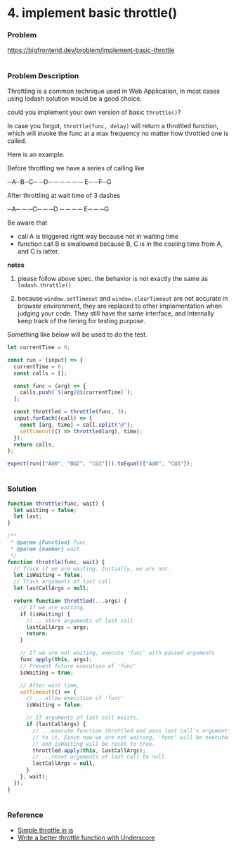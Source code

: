 # 4. implement basic throttle()

### Problem

https://bigfrontend.dev/problem/implement-basic-throttle

#

### Problem Description

Throttling is a common technique used in Web Application, in most cases using lodash solution would be a good choice.

could you implement your own version of basic `throttle()`?

In case you forgot, `throttle(func, delay)` will return a throttled function, which will invoke the func at a max frequency no matter how throttled one is called.

Here is an example.

Before throttling we have a series of calling like

─A─B─C─ ─D─ ─ ─ ─ ─ ─ E─ ─F─G

After throttling at wait time of 3 dashes

─A─ ─ ─C─ ─ ─D ─ ─ ─ ─ E─ ─ ─G

Be aware that

- call A is triggered right way because not in waiting time
- function call B is swallowed because B, C is in the cooling time from A, and C is latter.

**notes**

1. please follow above spec. the behavior is not exactly the same as `lodash.throttle()`

2. because `window.setTimeout` and `window.clearTimeout` are not accurate in browser environment, they are replaced to other implementation when judging your code. They still have the same interface, and internally keep track of the timing for testing purpose.

Something like below will be used to do the test.

```js
let currentTime = 0;

const run = (input) => {
  currentTime = 0;
  const calls = [];

  const func = (arg) => {
    calls.push(`${arg}@${currentTime}`);
  };

  const throttled = throttle(func, 3);
  input.forEach((call) => {
    const [arg, time] = call.split("@");
    setTimeout(() => throttled(arg), time);
  });
  return calls;
};

expect(run(["A@0", "B@2", "C@3"])).toEqual(["A@0", "C@3"]);
```

#

### Solution

```js
function throttle(func, wait) {
  let waiting = false;
  let last;
}
```

```js
/**
 * @param {Function} func
 * @param {number} wait
 */
function throttle(func, wait) {
  // Track if we are waiting. Initially, we are not.
  let isWaiting = false;
  // Track arguments of last call
  let lastCallArgs = null;

  return function throttled(...args) {
    // If we are waiting,
    if (isWaiting) {
      // ...store arguments of last call
      lastCallArgs = args;
      return;
    }

    // If we are not waiting, execute 'func' with passed arguments
    func.apply(this, args);
    // Prevent future execution of 'func'
    isWaiting = true;

    // After wait time,
    setTimeout(() => {
      // ...allow execution of 'func'
      isWaiting = false;

      // If arguments of last call exists,
      if (lastCallArgs) {
        // ...execute function throttled and pass last call's arguments
        // to it. Since now we are not waiting, 'func' will be executed
        // and isWaiting will be reset to true.
        throttled.apply(this, lastCallArgs);
        // ...reset arguments of last call to null.
        lastCallArgs = null;
      }
    }, wait);
  });
}
```

#

### Reference

- [Simple throttle in js](https://stackoverflow.com/questions/27078285/simple-throttle-in-js#)
- [Write a better throttle function with Underscore](https://gist.github.com/pinglu85/fbe672cb84faa987a1e97e20d844b108)
